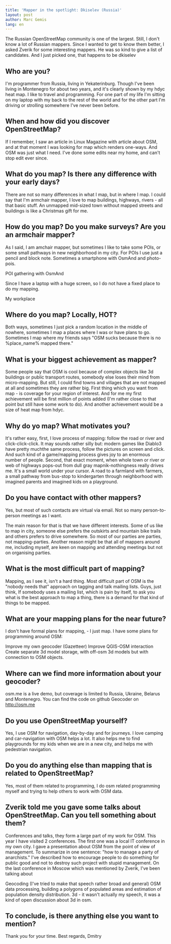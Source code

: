 ```yaml
---
title: 'Mapper in the spotlight: Dkiselev (Russia)'
layout: post
author: Marc Gemis
lang: en
---
```


The Russian OpenStreetMap community is one of the largest. Still, I don't know a lot of Russian mappers. Since I wanted to get to know them better, I asked Zverik for some interesting mappers. He was so kind to give a list of candidates. And I just picked one, that happens to be dkiselev

## Who are you?

I'm programmer from Russia, living in Yekaterinburg. Though I've been living in Montenegro for about two years, and it's clearly shown by my hdyc heat map. I like to travel and programming. For one part of my life I'm sitting on my laptop with my back to the rest of the world and for the other part I'm driving or strolling somewhere I've never been before.

## When and how did you discover OpenStreetMap?

If I remember, I saw an article in Linux Magazine with article about OSM, and at that moment I was looking for map which renders one-ways. And OSM was just what I need. I've done some edits near my home, and can't stop edit ever since.

## What do you map? Is there any difference with your early days?

There are not so many differences in what I map, but in where I map. I could say that I'm armchair mapper, I love to map buildings, highways, rivers - all that basic stuff. An unmapped mid-sized town without mapped streets and buildings is like a Christmas gift for me.

## How do you map? Do you make surveys? Are you an armchair mapper?

As I said, I am amchair mapper, but sometimes I like to take some POIs, or some small pathways in new neighborhood in my city. For POIs I use just a pencil and block note. Sometimes a smartphone with OsmAnd and photo-pois.

POI gathering with OsmAnd

Since I have a laptop with a huge screen, so I do not have a fixed place to do my mapping.

My workplace

## Where do you map? Locally, HOT?

Both ways, sometimes I just pick a random location in the middle of nowhere, sometimes I map a places where I was or have plans to go. Sometimes I map where my friends says "OSM sucks because there is no %place_name% mapped there."

## What is your biggest achievement as mapper?

Some people say that OSM is cool because of complex objects like 3d buildings or public transport routes, somebody else loses their mind from micro-mapping. But still, I could find towns and villages that are not mapped at all and sometimes they are rather big. First thing which you want from map - is coverage for your region of interest. And for me my first achievement will be first million of points added (I'm rather close to that point but still have some work to do). And another achievement would be a size of heat map from hdyc.

## Why do yo map? What motivates you?

It's rather easy, first, I love process of mapping: follow the road or river and click-click-click. It may sounds rather silly but: modern games like Diablo3 have pretty muchthe same process, follow the pictures on screen and click. And such kind of a game/mapping process gives joy to an enormous number of people. Second, that exact moment, when whole town or river or web of highways pops-out from dull gray mapnik-nothingness really drives me. It's a small world under your cursor. A road to a farmland with farmers, a small pathway from bus-stop to kindergarten through neighborhood with imagined parents and imagined kids on a playground.

## Do you have contact with other mappers?

Yes, but most of such contacts are virtual via email. Not so many person-to-person meetings as I want.

The main reason for that is that we have different interests. Some of us like to map in city, someone else prefers the outskirts and mountain bike trails and others prefers to drive somewhere. So most of our parties are parties, not mapping-parties. Another reason might be that all of mappers around me, including myself, are keen on mapping and attending meetings but not on organising parties.

## What is the most difficult part of mapping?

Mapping, as I see it, isn't a hard thing. Most difficult part of OSM is the "nobody needs that" approach on tagging and talk mailing lists. Guys, just think, If somebody uses a mailing list, which is pain by itself, to ask you what is the best approach to map a thing, there is a demand for that kind of things to be mapped.

## What are your mapping plans for the near future?

I don't have formal plans for mapping, - I just map. I have some plans for programming around OSM:

Improve my own geocoder (Gazetteer) Improve QGIS-OSM interaction Create separate 3d model storage, with off-osm 3d models but with connection to OSM objects.

## Where can we find more information about your geocoder?

osm.me is a live demo, but coverage is limited to Russia, Ukraine, Belarus and Montenegro. You can find the code on github Geocoder on http://osm.me

## Do you use OpenStreetMap yourself?

Yes, I use OSM for navigation, day-by-day and for journeys. I love camping and car-navigation with OSM helps a lot. It also helps me to find playgrounds for my kids when we are in a new city, and helps me with pedestrian navigation.

## Do you do anything else than mapping that is related to OpenStreetMap?

Yes, most of them related to programming, I do osm related programming myself and trying to help others to work with OSM data.

## Zverik told me you gave some talks about OpenStreetMap. Can you tell something about them?

Conferences and talks, they form a large part of my work for OSM. This year I have visited 2 conferences. The first one was a local IT conference in my own city. I gave a presentation about OSM from the point of view of management. To summarize in one sentence: "how to manage a party of anarchists." I've described how to encourage people to do something for public good and not to destroy such project with stupid management. On the last conference in Moscow which was mentioned by Zverik, I've been talking about

Geocoding (I've tried to make that speech rather broad and general)
OSM data processing, building a polygons of populated areas and estimation of population density distribution.
3d - it wasn't actually my speech, it was a kind of open discussion about 3d in osm.

## To conclude, is there anything else you want to mention?

Thank you for your time. 
Best regards, Dmitry
